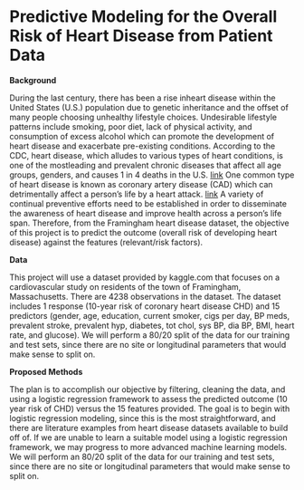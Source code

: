 # Predictive Modeling for the Overall Risk of Heart Disease from Patient Data

**Background**


During the last century, there has been a rise inheart disease within the United States (U.S.) population due to genetic inheritance and the offset of many people choosing unhealthy lifestyle choices. Undesirable lifestyle patterns include smoking, poor diet, lack of physical activity, and consumption of excess alcohol which can promote the development of heart disease and exacerbate pre-existing conditions. According to the CDC, heart disease, which alludes to various types of heart conditions, is one of the mostleading and prevalent chronic diseases that affect all age groups, genders, and causes 1 in 4 deaths in the U.S. [link]( https://www.cdc.gov/heartdisease/facts.htm#:~:text=Heart%20disease%20is%20the%20leading,1%20in%20every%204%20deaths.) One common type of heart disease is known as coronary artery disease (CAD) which can detrimentally affect a person’s life by a heart attack. [link](https://www.cdc.gov/heartdisease/index.htm) A variety of continual preventive efforts need to be established in order to disseminate the awareness of heart disease and improve health across a person’s life span. Therefore, from the Framingham heart disease dataset, the objective of this project is to predict the outcome (overall risk of developing heart disease) against the features (relevant/risk factors).


**Data**

This project will use a dataset provided by kaggle.com that focuses on a cardiovascular study on residents of the town of Framingham, Massachusetts. There are 4238 observations in the dataset. The dataset includes 1 response (10-year risk of coronary heart disease CHD) and 15 predictors (gender, age, education, current smoker, cigs per day, BP meds, prevalent stroke, prevalent hyp, diabetes, tot chol, sys BP, dia BP, BMI, heart rate, and glucose). We will perform a 80/20 split of the data for our training and test sets, since there are no site or longitudinal parameters that would make sense to split on.

**Proposed Methods** 

The plan is to accomplish our objective by filtering, cleaning the data, and using a logistic regression framework to assess the predicted outcome (10 year risk of CHD) versus the 15 features provided. The goal is to begin with logistic regression modeling, since this is the most straightforward, and there are literature examples from heart disease datasets available to build off of. If we are unable to learn a suitable model using a logistic regression framework, we may progress to more advanced machine learning models. We will perform an 80/20 split of the data for our training and test sets, since there are no site or longitudinal parameters that would make sense to split on. 
